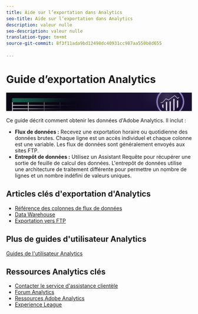 ```yaml
---
title: Aide sur l’exportation dans Analytics
seo-title: Aide sur l’exportation dans Analytics
description: valeur nulle
seo-description: valeur nulle
translation-type: tm+mt
source-git-commit: 8f3f11ada9bd12498dc40931cc987aa550b8d655

---
```



# Guide d’exportation Analytics

![Bannière](../../assets/doc_banner_export.png)

Ce guide décrit comment obtenir les données d'Adobe Analytics. Il inclut :

* **Flux de données :** Recevez une exportation horaire ou quotidienne des données brutes. Chaque ligne est un accès individuel et chaque colonne est une variable. Les flux de données sont généralement envoyés aux sites FTP.
* **Entrepôt de données :** Utilisez un Assistant Requête pour récupérer une sortie de feuille de calcul des données. L'entrepôt de données utilise une architecture de traitement différente pour permettre un nombre de lignes et un nombre indéfini de valeurs uniques.

## Articles clés d'exportation d'Analytics

* [Référence des colonnes de flux de données](/help/export/analytics-data-feed/c-df-contents/datafeeds-reference.md)
* [Data Warehouse](data-warehouse/data-warehouse.md)
* [Exportation vers FTP](ftp-and-sftp/ftp-overview.md)

## Plus de guides d'utilisateur Analytics

[Guides de l'utilisateur Analytics](/help/landing/home.md)

## Ressources Analytics clés

* [Contacter le service d'assistance clientèle](https://helpx.adobe.com/contact/enterprise-support.ec.html)
* [Forum Analytics](https://forums.adobe.com/community/experience-cloud/analytics-cloud/analytics)
* [Ressources Adobe Analytics](https://forums.adobe.com/message/10660755)
* [Experience League](https://landing.adobe.com/experience-league/)
